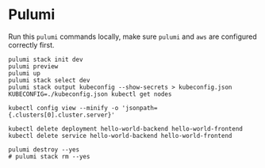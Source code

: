 # Pulumi

Run this `pulumi` commands locally, make sure `pulumi` and `aws` are configured correctly first.

```
pulumi stack init dev
pulumi preview
pulumi up
pulumi stack select dev
pulumi stack output kubeconfig --show-secrets > kubeconfig.json
KUBECONFIG=./kubeconfig.json kubectl get nodes

kubectl config view --minify -o 'jsonpath={.clusters[0].cluster.server}'

kubectl delete deployment hello-world-backend hello-world-frontend
kubectl delete service hello-world-backend hello-world-frontend

pulumi destroy --yes
# pulumi stack rm --yes
```